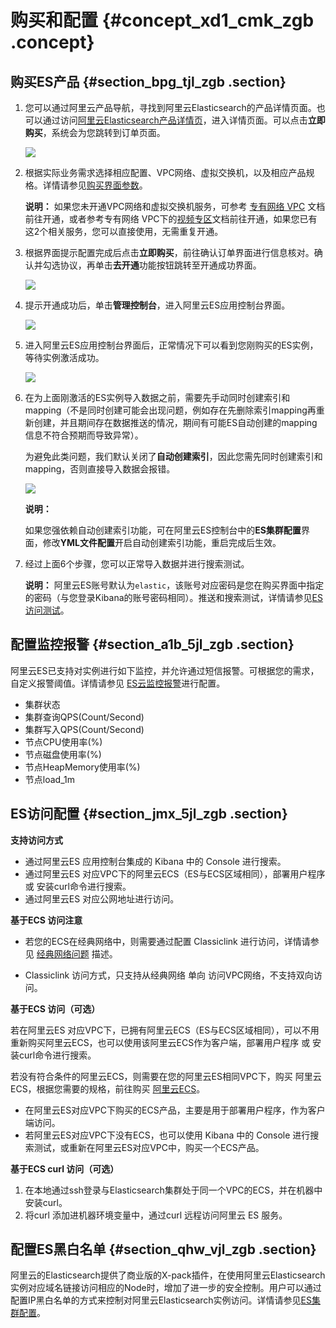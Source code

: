 # 购买和配置 {#concept_xd1_cmk_zgb .concept}

## 购买ES产品 {#section_bpg_tjl_zgb .section}

1.  您可以通过阿里云产品导航，寻找到阿里云Elasticsearch的产品详情页面。也可以通过访问[阿里云Elasticsearch产品详情页](https://data.aliyun.com/product/elasticsearch)，进入详情页面。可以点击**立即购买**，系统会为您跳转到订单页面。

    ![](http://static-aliyun-doc.oss-cn-hangzhou.aliyuncs.com/assets/img/134282/155305021839931_zh-CN.png)

2.  根据实际业务需求选择相应配置、VPC网络、虚拟交换机，以及相应产品规格。详情请参见[购买界面参数](cn.zh-CN/快速入门/购买界面参数.md)。

    **说明：** 如果您未开通VPC网络和虚拟交换机服务，可参考 [专有网络 VPC](https://www.aliyun.com/product/vpc) 文档前往开通，或者参考专有网络 VPC下的[视频专区](https://help.aliyun.com/video_list/54633.html?spm=5176.doc34217.6.809.7zwxJL)文档前往开通，如果您已有这2个相关服务，您可以直接使用，无需重复开通。

3.  根据界面提示配置完成后点击**立即购买**，前往确认订单界面进行信息核对。确认并勾选协议，再单击**去开通**功能按钮跳转至开通成功界面。

    ![](http://static-aliyun-doc.oss-cn-hangzhou.aliyuncs.com/assets/img/134282/155305021839933_zh-CN.png)

4.  提示开通成功后，单击**管理控制台**，进入阿里云ES应用控制台界面。

    ![](http://static-aliyun-doc.oss-cn-hangzhou.aliyuncs.com/assets/img/134282/155305021839934_zh-CN.png)

5.  进入阿里云ES应用控制台界面后，正常情况下可以看到您刚购买的ES实例，等待实例激活成功。

    ![](http://static-aliyun-doc.oss-cn-hangzhou.aliyuncs.com/assets/img/134282/155305021839935_zh-CN.png)

6.  在为上面刚激活的ES实例导入数据之前，需要先手动同时创建索引和mapping（不是同时创建可能会出现问题，例如存在先删除索引mapping再重新创建，并且期间存在数据推送的情况，期间有可能ES自动创建的mapping信息不符合预期而导致异常）。

    为避免此类问题，我们默认关闭了**自动创建索引**，因此您需先同时创建索引和mapping，否则直接导入数据会报错。

    ![](http://static-aliyun-doc.oss-cn-hangzhou.aliyuncs.com/assets/img/134282/155305021839936_zh-CN.png)

    **说明：** 

    如果您强依赖自动创建索引功能，可在阿里云ES控制台中的**ES集群配置**界面，修改**YML文件配置**开启自动创建索引功能，重启完成后生效。

7.  经过上面6个步骤，您可以正常导入数据并进行搜索测试。

    **说明：** 阿里云ES账号默认为`elastic`，该账号对应密码是您在购买界面中指定的密码（与您登录Kibana的账号密码相同）。推送和搜索测试，详情请参见[ES访问测试](cn.zh-CN/快速入门/ES访问测试.md)。


## 配置监控报警 {#section_a1b_5jl_zgb .section}

阿里云ES已支持对实例进行如下监控，并允许通过短信报警。可根据您的需求，自定义报警阈值。详情请参见 [ES云监控报警](../../../../../cn.zh-CN/监控报警/ES云监控报警.md)进行配置。

-   集群状态
-   集群查询QPS\(Count/Second\)
-   集群写入QPS\(Count/Second\)
-   节点CPU使用率\(%\)
-   节点磁盘使用率\(%\)
-   节点HeapMemory使用率\(%\)
-   节点load\_1m

## ES访问配置 {#section_jmx_5jl_zgb .section}

**支持访问方式**

-   通过阿里云ES 应用控制台集成的 Kibana 中的 Console 进行搜索。
-   通过阿里云ES 对应VPC下的阿里云ECS（ES与ECS区域相同），部署用户程序 或 安装curl命令进行搜索。
-   通过阿里云ES 对应公网地址进行访问。

**基于ECS 访问注意**

-   若您的ECS在经典网络中，则需要通过配置 Classiclink 进行访问，详情请参见 [经典网络问题](../../../../../cn.zh-CN/常见问题/经典网络问题.md) 描述。

-   Classiclink 访问方式，只支持从经典网络 单向 访问VPC网络，不支持双向访问。

**基于ECS 访问（可选）**

若在阿里云ES 对应VPC下，已拥有阿里云ECS（ES与ECS区域相同），可以不用重新购买阿里云ECS，也可以使用该阿里云ECS作为客户端，部署用户程序 或 安装curl命令进行搜索。

若没有符合条件的阿里云ECS，则需要在您的阿里云ES相同VPC下，购买 阿里云ECS，根据您需要的规格，前往购买 [阿里云ECS](https://www.aliyun.com/product/ecs)。

-   在阿里云ES对应VPC下购买的ECS产品，主要是用于部署用户程序，作为客户端访问。
-   若阿里云ES对应VPC下没有ECS，也可以使用 Kibana 中的 Console 进行搜索测试，或重新在阿里云ES对应VPC中，购买一个ECS产品。

**基于ECS curl 访问（可选）**

1.  在本地通过ssh登录与Elasticsearch集群处于同一个VPC的ECS，并在机器中安装curl。
2.  将curl 添加进机器环境变量中，通过curl 远程访问阿里云 ES 服务。

## 配置ES黑白名单 {#section_qhw_vjl_zgb .section}

阿里云的Elasticsearch提供了商业版的X-pack插件，在使用阿里云Elasticsearch实例对应域名链接访问相应的Node时，增加了进一步的安全控制。用户可以通过配置IP黑白名单的方式来控制对阿里云Elasticsearch实例访问。详情请参见[ES集群配置](../../../../../cn.zh-CN/用户指南/实例管理/ES集群配置.md)。


